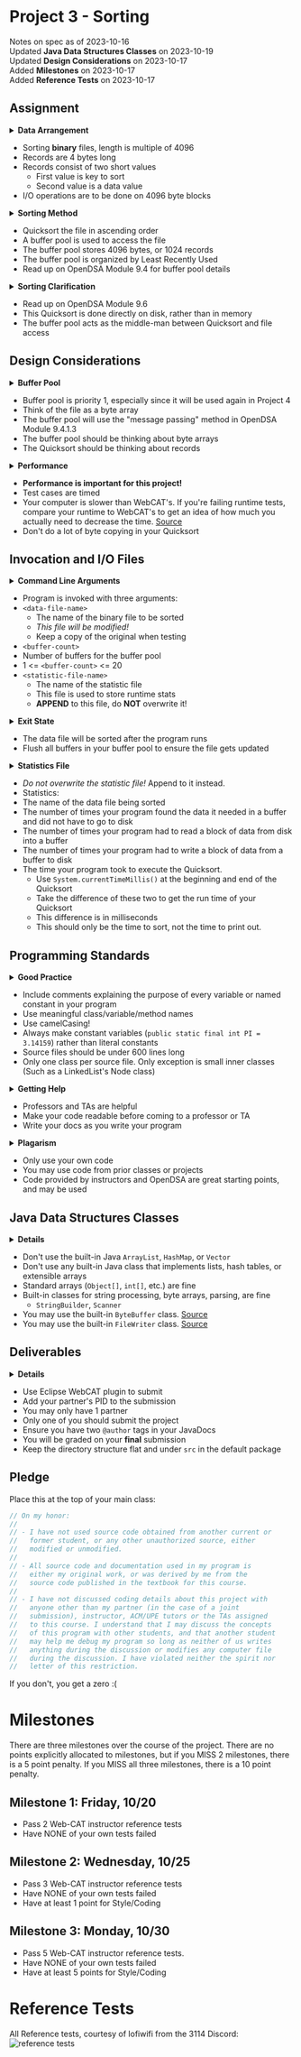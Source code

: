# Project 3 - Sorting
Notes on spec as of 2023-10-16  
Updated **Java Data Structures Classes** on 2023-10-19  
Updated **Design Considerations** on 2023-10-17  
Added **Milestones** on 2023-10-17  
Added **Reference Tests** on 2023-10-17  

## Assignment
<details>
  <summary><strong>Data Arrangement</strong></summary>
  
  This project sorts a file. Yes, a file.
  The input data file is several 4-byte records.
  Each record is two `short` values in the range 1 - 30,000.
  The first `short` is the key used for sorting.
  The second `short` is a data value.
  The input file will always be a multiple of 4096 bytes.
  All I/O ops will be done on 4096 byte blocks.
  This means 1024 records in total per file.
  **Data files are _binary_, not text!**
</details>

- Sorting **binary** files, length is multiple of 4096
- Records are 4 bytes long
- Records consist of two short values
  - First value is key to sort
  - Second value is a data value
- I/O operations are to be done on 4096 byte blocks

<details>
  <summary><strong>Sorting Method</strong></summary>
  
  Sort the file in ascending (low-to-high) order using a modified Quicksort.
  The modification is the interaction between Quicksort and the file.
  The array being sorted will be the file itself, rather than an array.
  Accesses to the file will be mediated by a buffer pool.
  The buffer pool stores 4096-byte blocks, totalling 1024 records.
  The buffer pool is organized using the Least Recently Used (LRU) replacement scheme.
  OpenDSA Module 9.4 has further details.
</details>

- Quicksort the file in ascending order
- A buffer pool is used to access the file
- The buffer pool stores 4096 bytes, or 1024 records
- The buffer pool is organized by Least Recently Used
- Read up on OpenDSA Module 9.4 for buffer pool details

<details>
  <summary><strong>Sorting Clarification</strong></summary>
  
  This is not an external sorting algorithm. (See OpenDSA Module 9.6)
  This is instead a Quicksort on "virtual memory" in the form of a large array on disk.
  The biggest modification to Quicksort will be changing in-memory array accesses to
  disk file accesses, going through the buffer pool.
</details>

- Read up on OpenDSA Module 9.6
- This Quicksort is done directly on disk, rather than in memory
- The buffer pool acts as the middle-man between Quicksort and file access

## Design Considerations
<details>
  <summary><strong>Buffer Pool</strong></summary>
  
  The biggest concern is the interaction between Quicksort and the file itself.
  Pay careful attention to the buffer pool,
  this will be re-used in Project 4.
  The disk file is effectively the array.
  Your buffer pool will use "message passing" shown in OpenDSA Module 9.4.1.3.
  The buffer pool should pass byte arrays back and forth, not "records".
  Quicksort will be sorting records, not byte arrays.
</details>

- Buffer pool is priority 1, especially since it will be used again in Project 4
- Think of the file as a byte array
- The buffer pool will use the "message passing" method in OpenDSA Module 9.4.1.3
- The buffer pool should be thinking about byte arrays
- The Quicksort should be thinking about records

<details>
  <summary><strong>Performance</strong></summary>
  
  Performance will be a grade-killer!
  Test cases will be timed, so efficiency is important here.
  If you make a bad buffer pool or 
  do a lot of byte copying in your Quicksort implementation, you will suffer.

  Note that WebCAT is faster than our computers.
  It will tell you how long your method took if it takes too long.
  You can use this information and then time the method yourself
  to get an idea of the time ratios between your computer and WebCAT's.
  [Source](https://piazza.com/class/lldsd37jppe6qs/post/773)
</details>

- **Performance is important for this project!**
- Test cases are timed
- Your computer is slower than WebCAT's. If you're failing runtime tests, compare your runtime to WebCAT's to get an idea of how much you actually need to decrease the time. [Source](https://piazza.com/class/lldsd37jppe6qs/post/773)
- Don't do a lot of byte copying in your Quicksort

## Invocation and I/O Files
<details>
  <summary><strong>Command Line Arguments</strong></summary>
  
  The program is invoked like so:
  ```
  java Quicksort <data-file-name> <buffer-count> <statistic-file-name>
  ```
  `<data-file-name>` is the binary file to be sorted.
  _The input data file will be modified!_
  So keep a copy of the original file when testing.
  Maybe copy the file in-code when testing,
  but remove that part when submitting.

  `<buffer-count>` is the number of buffers for the buffer pool.
  This will be in the inclusive range 1 - 20.

  `<statistic-file-name>` is the name of a file
  that your program will make to store runtime statistics.
  It should **NOT** overwrite the statistic file,
  but instead append new statistics to the file.

  Information to write will be in paragraph 3 summary.
</details>

- Program is invoked with three arguments:
- `<data-file-name>`
  - The name of the binary file to be sorted
  - _This file will be modified!_
  - Keep a copy of the original when testing
- `<buffer-count>`
 - Number of buffers for the buffer pool
 - 1 <= `<buffer-count>` <= 20
- `<statistic-file-name>`
  - The name of the statistic file
  - This file is used to store runtime stats
  - **APPEND** to this file, do **NOT** overwrite it!

<details>
<summary><strong>Exit State</strong></summary>
  
  After the program exits, your data file should be in a sorted state.
  Don't forget to flush buffers from your buffer pool,
  or the file won't be updated.
</details>

- The data file will be sorted after the program runs
- Flush all buffers in your buffer pool to ensure the file gets updated

<details>
  <summary><strong>Statistics File</strong></summary>
  
  Write statistics to the `<statistic-file-name>` parameter.
  _Do not overwrite the statistic file!_
  Instead, **append** to it new statistics.
  See summary for data to write to this file.
</details>

- _Do not overwrite the statistic file!_ Append to it instead.
- Statistics:
 - The name of the data file being sorted
 - The number of times your program found the data it needed in a buffer and did not have to go to disk
 - The number of times your program had to read a block of data from disk into a buffer
 - The number of times your program had to write a block of data from a buffer to disk
 - The time your program took to execute the Quicksort.
   - Use `System.currentTimeMillis()` at the beginning and end of the Quicksort
   - Take the difference of these two to get the run time of your Quicksort
   - This difference is in milliseconds
   - This should only be the time to sort, not the time to print out.

## Programming Standards

<details>
  <summary><strong>Good Practice</strong></summary>
  
  if (reader instanceof Male) {  
  &emsp;Be a good boy programmer 😇  
  } else if (reader instanceof Female) {  
  &emsp;Be a good girl programmer 😇  
  }  

  WebCAT provides feedback on coding style.
</details>

- Include comments explaining the purpose of every variable or named constant in your program
- Use meaningful class/variable/method names
- Use camelCasing!
- Always make constant variables (`public static final int PI = 3.14159`) rather than literal constants
- Source files should be under 600 lines long
- Only one class per source file. Only exception is small inner classes (Such as a LinkedList's Node class)

<details>
  <summary><strong>Getting Help</strong></summary>
  
  Professors and TAs want to help you (except Cao),
  so make sure your code is readable before coming to a professor or TA.
  Write documentation from the start!
</details>

- Professors and TAs are helpful
- Make your code readable before coming to a professor or TA
- Write your docs as you write your program

<details>
  <summary><strong>Plagarism</strong></summary>
  
  Only use code you have written, so no ChatGPT!
  You may use code you have written for other CS classes, such as CS2114.
  You may also use code provided by the instructor.
  You can use OpenDSA code, but will require lots of modification.
</details>

- Only use your own code
- You may use code from prior classes or projects
- Code provided by instructors and OpenDSA are great starting points, and may be used

## Java Data Structures Classes
<details>
  <summary><strong>Details</strong></summary>
  
  You cannot use Java classes that implement complex data structures.
  This means no `ArrayList`, `HashMap`, `Vector`, or anything else that
  implements lists, hash tables, or extensible arrays.
  You can use standard arrays.
  You can use classes for string processing, byte array manipulation, parsing, etc.
  Ask a TA or professor if you aren't sure if you can use a certain Java class.
</details>

- Don't use the built-in Java `ArrayList`, `HashMap`, or `Vector`
- Don't use any built-in Java class that implements lists, hash tables, or extensible arrays
- Standard arrays (`Object[]`, `int[]`, etc.) are fine
- Built-in classes for string processing, byte arrays, parsing, are fine
  - `StringBuilder`, `Scanner`
- You may use the built-in `ByteBuffer` class. [Source](https://piazza.com/class/lldsd37jppe6qs/post/lnqb34g7cru5e6)
- You may use the built-in `FileWriter` class. [Source](https://piazza.com/class/lldsd37jppe6qs/post/812)

## Deliverables
<details>
  <summary><strong>Details</strong></summary>
  
  Use the Eclipse WebCAT plugin for submission.
  Don't forget to add your partner's PID to the submission.
  You may only have 1 partner.
  Only one of you will submit the project.
  Be sure you have `@author` tags for each of you.
  e.g.
  ```java
  /**
   * This is a cool class my partner and I worked on
   * @author John Appleseed <john.appleseed@icloud.com>
   * @author Jane Doe <jane.doe@gmail.com>
   */
  ```
  You will be graded on your **final** submission.

  Also, don't make any other packages or store files in a directory tree.
  Everything should be flat under the `src` directory and in the default package.
  Using the starter project from the project files given in the Piazza post
  should already have this setup.
</details>

- Use Eclipse WebCAT plugin to submit
- Add your partner's PID to the submission
- You may only have 1 partner
- Only one of you should submit the project
- Ensure you have two `@author` tags in your JavaDocs
- You will be graded on your **final** submission
- Keep the directory structure flat and under `src` in the default package

## Pledge
Place this at the top of your main class:
```java
// On my honor:
//
// - I have not used source code obtained from another current or
//   former student, or any other unauthorized source, either
//   modified or unmodified.
//
// - All source code and documentation used in my program is
//   either my original work, or was derived by me from the
//   source code published in the textbook for this course.
//
// - I have not discussed coding details about this project with
//   anyone other than my partner (in the case of a joint
//   submission), instructor, ACM/UPE tutors or the TAs assigned
//   to this course. I understand that I may discuss the concepts
//   of this program with other students, and that another student
//   may help me debug my program so long as neither of us writes
//   anything during the discussion or modifies any computer file
//   during the discussion. I have violated neither the spirit nor
//   letter of this restriction.
```
If you don't, you get a zero :(

# Milestones
There are three milestones over the course of the project. There are no points explicitly allocated to milestones, but if you MISS 2 milestones, there is a 5 point penalty. If you MISS all three milestones, there is a 10 point penalty.

## Milestone 1: Friday, 10/20
- Pass 2 Web-CAT instructor reference tests
- Have NONE of your own tests failed

## Milestone 2: Wednesday, 10/25
- Pass 3 Web-CAT instructor reference tests
- Have NONE of your own tests failed
- Have at least 1 point for Style/Coding

## Milestone 3: Monday, 10/30
- Pass 5 Web-CAT instructor reference tests.
- Have NONE of your own tests failed
- Have at least 5 points for Style/Coding

# Reference Tests
All Reference tests, courtesy of lofiwifi from the 3114 Discord:
![reference tests](https://cdn.discordapp.com/attachments/1103131079965163524/1163891438640189440/image.png?ex=6541395f&is=652ec45f&hm=4a0d55af89369374513bd023c2afec13a3b8f629542004a108a567d771595e0c&)
